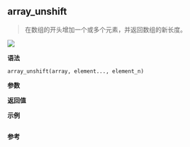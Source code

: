 ## array_unshift

> 在数组的开头增加一个或多个元素，并返回数组的新长度。

![](https://img.shields.io/badge/-Array-blue)

**语法**

`array_unshift(array, element..., element_n)`

**参数**

**返回值**

**示例**

```js

```

**参考**
